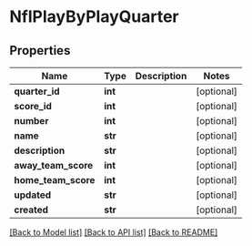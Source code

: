# NflPlayByPlayQuarter

## Properties
Name | Type | Description | Notes
------------ | ------------- | ------------- | -------------
**quarter_id** | **int** |  | [optional] 
**score_id** | **int** |  | [optional] 
**number** | **int** |  | [optional] 
**name** | **str** |  | [optional] 
**description** | **str** |  | [optional] 
**away_team_score** | **int** |  | [optional] 
**home_team_score** | **int** |  | [optional] 
**updated** | **str** |  | [optional] 
**created** | **str** |  | [optional] 

[[Back to Model list]](../README.md#documentation-for-models) [[Back to API list]](../README.md#documentation-for-api-endpoints) [[Back to README]](../README.md)

